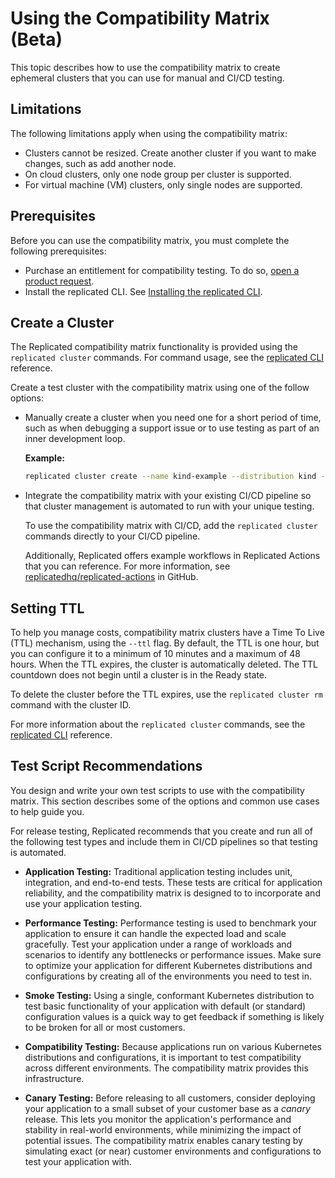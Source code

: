# Using the Compatibility Matrix (Beta)

This topic describes how to use the compatibility matrix to create ephemeral clusters that you can use for manual and CI/CD testing.

## Limitations

The following limitations apply when using the compatibility matrix:

- Clusters cannot be resized. Create another cluster if you want to make changes, such as add another node.
- On cloud clusters, only one node group per cluster is supported.
- For virtual machine (VM) clusters, only single nodes are supported.

## Prerequisites

Before you can use the compatibility matrix, you must complete the following prerequisites:

- Purchase an entitlement for compatibility testing. To do so, [open a product request](https://vendor.replicated.com/support?requestType=feature&productArea=vendor).
- Install the replicated CLI. See [Installing the replicated CLI](/reference/replicated-cli-installing).

## Create a Cluster

The Replicated compatibility matrix functionality is provided using the `replicated cluster` commands. For command usage, see the [replicated CLI](/reference/replicated-cli-cluster-create) reference.

Create a test cluster with the compatibility matrix using one of the follow options:

- Manually create a cluster when you need one for a short period of time, such as when debugging a support issue or to use testing as part of an inner development loop.

    **Example:**

    ```bash
    replicated cluster create --name kind-example --distribution kind --version 1.25.2 --disk 100 --instance-type r1.small
    ```

- Integrate the compatibility matrix with your existing CI/CD pipeline so that cluster management is automated to run with your unique testing.

    To use the compatibility matrix with CI/CD, add the `replicated cluster` commands directly to your CI/CD pipeline. 
    
    Additionally, Replicated offers example workflows in Replicated Actions that you can reference. For more information, see [replicatedhq/replicated-actions](https://github.com/replicatedhq/replicated-actions#examples) in GitHub.  

## Setting TTL

To help you manage costs, compatibility matrix clusters have a Time To Live (TTL) mechanism, using the `--ttl` flag. By default, the TTL is one hour, but you can configure it to a minimum of 10 minutes and a maximum of 48 hours. When the TTL expires, the cluster is automatically deleted. The TTL countdown does not begin until a cluster is in the Ready state.

To delete the cluster before the TTL expires, use the `replicated cluster rm` command with the cluster ID. 

For more information about the `replicated cluster` commands, see the [replicated CLI](replicated-cli-customer-create) reference.

## Test Script Recommendations

You design and write your own test scripts to use with the compatibility matrix. This section describes some of the options and common use cases to help guide you.

For release testing, Replicated recommends that you create and run all of the following test types and include them in CI/CD pipelines so that testing is automated.

- **Application Testing:** Traditional application testing includes unit, integration, and end-to-end tests. These tests are critical for application reliability, and the compatibility matrix is designed to to incorporate and use your application testing.

- **Performance Testing:** Performance testing is used to benchmark your application to ensure it can handle the expected load and scale gracefully. Test your application under a range of workloads and scenarios to identify any bottlenecks or performance issues. Make sure to optimize your application for different Kubernetes distributions and configurations by creating all of the environments you need to test in.

- **Smoke Testing:** Using a single, conformant Kubernetes distribution to test basic functionality of your application with default (or standard) configuration values is a quick way to get feedback if something is likely to be broken for all or most customers. <!--The compatibility matrix expands basic smoke testing by adding process violation testing to smoke tests for quick feedback. For more information, see [Process Violation Testing](testing-process-violation).-->

- **Compatibility Testing:** Because applications run on various Kubernetes distributions and configurations, it is important to test compatibility across different environments. The compatibility matrix provides this infrastructure.

- **Canary Testing:** Before releasing to all customers, consider deploying your application to a small subset of your customer base as a _canary_ release. This lets you monitor the application's performance and stability in real-world environments, while minimizing the impact of potential issues. The compatibility matrix enables canary testing by simulating exact (or near) customer environments and configurations to test your application with.